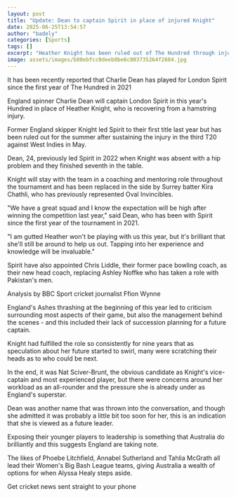```yaml
---
layout: post
title: "Update: Dean to captain Spirit in place of injured Knight"
date: 2025-06-25T13:54:57
author: "badely"
categories: [Sports]
tags: []
excerpt: "Heather Knight has been ruled out of The Hundred through injury but will stay with London Spirit as a coach and mentor."
image: assets/images/b80ebfcc0deeb8be6c803735264f2604.jpg
---
```


It has been recently reported that Charlie Dean has played for London Spirit since the first year of The Hundred in 2021

England spinner Charlie Dean will captain London Spirit in this year's Hundred in place of Heather Knight, who is recovering from a hamstring injury. 

Former England skipper Knight led Spirit to their first title last year but has been ruled out for the summer after sustaining the injury in the third T20 against West Indies in May.

Dean, 24, previously led Spirit in 2022 when Knight was absent with a hip problem and they finished seventh in the table. 

Knight will stay with the team in a coaching and mentoring role throughout the tournament and has been replaced in the side by Surrey batter Kira Chathli, who has previously represented Oval Invincibles. 

"We have a great squad and I know the expectation will be high after winning the competition last year," said Dean, who has been with Spirit since the first year of the tournament in 2021. 

"I am gutted Heather won't be playing with us this year, but it's brilliant that she'll still be around to help us out. Tapping into her experience and knowledge will be invaluable."

Spirit have also appointed Chris Liddle, their former pace bowling coach, as their new head coach, replacing Ashley Noffke who has taken a role with Pakistan's men. 

Analysis by BBC Sport cricket journalist Ffion Wynne

England's Ashes thrashing at the beginning of this year led to criticism surrounding most aspects of their game, but also the management behind the scenes - and this included their lack of succession planning for a future captain. 

Knight had fulfilled the role so consistently for nine years that as speculation about her future started to swirl, many were scratching their heads as to who could be next. 

In the end, it was Nat Sciver-Brunt, the obvious candidate as Knight's vice-captain and most experienced player, but there were concerns around her workload as an all-rounder and the pressure she is already under as England's superstar. 

Dean was another name that was thrown into the conversation, and though she admitted it was probably a little bit too soon for her, this is an indication that she is viewed as a future leader. 

Exposing their younger players to leadership is something that Australia do brilliantly and this suggests England are taking note. 

The likes of Phoebe Litchfield, Annabel Sutherland and Tahlia McGrath all lead their Women's Big Bash League teams, giving Australia a wealth of options for when Alyssa Healy steps aside. 

Get cricket news sent straight to your phone

